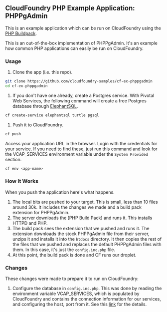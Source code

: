 ## CloudFoundry PHP Example Application:  PHPPgAdmin

This is an example application which can be run on CloudFoundry using the [PHP Buildpack].

This is an out-of-the-box implementation of PHPPgAdmin.  It's an example how common PHP applications can easily be run on CloudFoundry.

### Usage

1. Clone the app (i.e. this repo).

  ```bash
  git clone https://github.com/cloudfoundry-samples/cf-ex-phppgadmin
  cd cf-ex-phppgadmin
  ```

1. If you don't have one already, create a Postgres service.  With Pivotal Web Services, the following command will create a free Postgres database through [ElephantSQL].

  ```bash
  cf create-service elephantsql turtle pgsql
  ```

1. Push it to CloudFoundry.

  ```bash
  cf push
  ```

  Access your application URL in the browser.  Login with the credentials for your service.  If you need to find these, just run this command and look for the VCAP_SERVICES environment variable under the `System Provided` section.

  ```bash
  cf env <app-name>
  ```

### How It Works

When you push the application here's what happens.

1. The local bits are pushed to your target.  This is small, less than 10 files around 30k. It includes the changes we made and a build pack extension for PHPPgAdmin.
1. The server downloads the [PHP Build Pack] and runs it.  This installs HTTPD and PHP.
1. The build pack sees the extension that we pushed and runs it.  The extension downloads the stock PHPPgAdmin file from their server, unzips it and installs it into the `htdocs` directory.  It then copies the rest of the files that we pushed and replaces the default PHPPgAdmin files with them.  In this case, it's just the `config.inc.php` file.
1. At this point, the build pack is done and CF runs our droplet.

### Changes

These changes were made to prepare it to run on CloudFoundry:

1. Configure the database in `config.inc.php`.  This was done by reading the environment variable VCAP_SERVICES, which is populated by CloudFoundry and contains the connection information for our services, and configuring the host, port from it.  See this [link](https://github.com/cloudfoundry-samples/cf-ex-phppgadmin/blob/master/htdocs/conf/config.inc.php#L13) for the details.

[PHP Buildpack]:https://github.com/cloudfoundry/php-buildpack
[ElephantSQL]:http://www.elephantsql.com/
